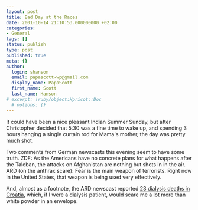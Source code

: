 ```yaml
---
layout: post
title: Bad Day at the Races
date: 2001-10-14 21:10:53.000000000 +02:00
categories:
- General
tags: []
status: publish
type: post
published: true
meta: {}
author:
  login: shanson
  email: papascott-wp@gmail.com
  display_name: PapaScott
  first_name: Scott
  last_name: Hanson
# excerpt: !ruby/object:Hpricot::Doc
  # options: {}
---
```

<p>It could have been a nice pleasant Indian Summer Sunday, but after Christopher decided that 5:30 was a fine time to wake up, and spending 3 hours hanging a single curtain rod for Mama's mother, the day was pretty much shot.</p>
<p>Two comments from German newscasts this evening seem to have some truth. ZDF: As the Americans have no concrete plans for what happens after the Taleban, the attacks on Afghanistan are nothing but shots in in the air. ARD (on the anthrax scare): Fear is the main weapon of terrorists. Right now in the United States, that weapon is being used very effectively.</p>
<p>And, almost as a footnote, the ARD newscast reported <a href="http://dailynews.yahoo.com/h/ap/20011014/wl/croatia_dialysis_deaths_5.html">23 dialysis deaths in Croatia</a>, which, if I were a dialysis patient, would scare me a lot more than white powder in an envelope.</p>
